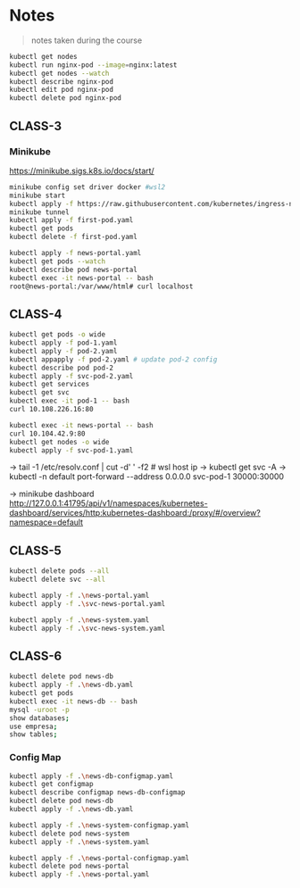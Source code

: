 # Notes

> notes taken during the course

<!-- https://gitignore.io -->
<!-- https://github.com/github/gitignore -->

```sh
kubectl get nodes
kubectl run nginx-pod --image=nginx:latest
kubectl get nodes --watch
kubectl describe nginx-pod
kubectl edit pod nginx-pod
kubectl delete pod nginx-pod
```

## CLASS-3

### Minikube

https://minikube.sigs.k8s.io/docs/start/

```sh
minikube config set driver docker #wsl2
minikube start
kubectl apply -f https://raw.githubusercontent.com/kubernetes/ingress-nginx/controller-v0.44.0/deploy/static/provider/cloud/deploy.yaml
minikube tunnel
kubectl apply -f first-pod.yaml
kubectl get pods
kubectl delete -f first-pod.yaml
```

```sh
kubectl apply -f news-portal.yaml
kubectl get pods --watch
kubectl describe pod news-portal
kubectl exec -it news-portal -- bash
root@news-portal:/var/www/html# curl localhost
```

## CLASS-4

```sh
kubectl get pods -o wide
kubectl apply -f pod-1.yaml
kubectl apply -f pod-2.yaml
kubectl appapply -f pod-2.yaml # update pod-2 config
kubectl describe pod pod-2
kubectl apply -f svc-pod-2.yaml
kubectl get services
kubectl get svc
kubectl exec -it pod-1 -- bash
curl 10.108.226.16:80
```

```sh
kubectl exec -it news-portal -- bash
curl 10.104.42.9:80
kubectl get nodes -o wide
kubectl apply -f svc-pod-1.yaml
```

-> tail -1 /etc/resolv.conf | cut -d' ' -f2 # wsl host ip
-> kubectl get svc -A
-> kubectl -n default port-forward --address 0.0.0.0 svc-pod-1 30000:30000

-> minikube dashboard
http://127.0.0.1:41795/api/v1/namespaces/kubernetes-dashboard/services/http:kubernetes-dashboard:/proxy/#/overview?namespace=default

## CLASS-5

```sh
kubectl delete pods --all
kubectl delete svc --all
```

```sh
kubectl apply -f .\news-portal.yaml
kubectl apply -f .\svc-news-portal.yaml
```

```sh
kubectl apply -f .\news-system.yaml
kubectl apply -f .\svc-news-system.yaml
```

## CLASS-6

```sh
kubectl delete pod news-db
kubectl apply -f .\news-db.yaml
kubectl get pods
kubectl exec -it news-db -- bash
mysql -uroot -p
show databases;
use empresa;
show tables;
```

### Config Map

```sh
kubectl apply -f .\news-db-configmap.yaml
kubectl get configmap
kubectl describe configmap news-db-configmap
kubectl delete pod news-db
kubectl apply -f .\news-db.yaml
```

```sh
kubectl apply -f .\news-system-configmap.yaml
kubectl delete pod news-system
kubectl apply -f .\news-system.yaml
```

```sh
kubectl apply -f .\news-portal-configmap.yaml
kubectl delete pod news-portal
kubectl apply -f .\news-portal.yaml
```
